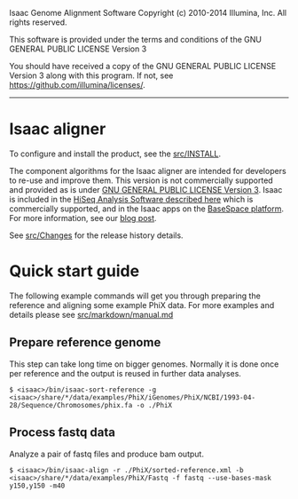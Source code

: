 Isaac Genome Alignment Software
Copyright (c) 2010-2014 Illumina, Inc.
All rights reserved.

This software is provided under the terms and conditions of the
GNU GENERAL PUBLIC LICENSE Version 3

You should have received a copy of the GNU GENERAL PUBLIC LICENSE Version 3
along with this program. If not, see
<https://github.com/illumina/licenses/>.

---

# Isaac aligner

To configure and install the product, see the [src/INSTALL](src/INSTALL).

The component algorithms for the Isaac aligner are intended for developers to re-use and improve them. 
This version is not commercially supported and provided as is under [GNU GENERAL PUBLIC LICENSE Version 3](https://github.com/illumina/licenses). 
Isaac is included in the [HiSeq Analysis Software described here](http://support.illumina.com/sequencing/sequencing_software/hiseq-analysis-software-v2-0.html) which is commercially supported, and in the Isaac apps on the [BaseSpace platform](https://basespace.illumina.com/home/index). For more information, see our [blog post](http://blog.basespace.illumina.com/2013/06/04/introducing-fast-free-alignment-and-variant-calling-with-the-isaac-human-whole-genome-sequencing-app/).

See [src/Changes](src/Changes) for the release history details.

# Quick start guide

The following example commands will get you through preparing the reference and aligning some example PhiX data. For more examples and details
please see [src/markdown/manual.md](src/markdown/manual.md)

## Prepare reference genome

This step can take long time on bigger genomes. Normally it is done once per reference and the output is reused in further data analyses.

    $ <isaac>/bin/isaac-sort-reference -g <isaac>/share/*/data/examples/PhiX/iGenomes/PhiX/NCBI/1993-04-28/Sequence/Chromosomes/phix.fa -o ./PhiX

## Process fastq data

Analyze a pair of fastq files and produce bam output.

    $ <isaac>/bin/isaac-align -r ./PhiX/sorted-reference.xml -b <isaac>/share/*/data/examples/PhiX/Fastq -f fastq --use-bases-mask y150,y150 -m40

